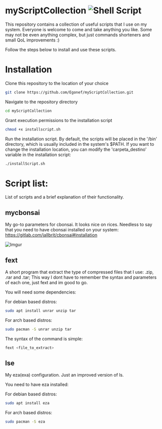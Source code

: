 # myScriptCollection 	![Shell Script](https://img.shields.io/badge/shell_script-%23121011.svg?style=for-the-badge&logo=gnu-bash&logoColor=white)

This repository contains a collection of useful scripts that I use on my system. 
Everyone is welcome to come and take anything you like. 
Some may not be even anything complex, but just commands shorteners and small QoL improvements :) 

Follow the steps below to install and use these scripts.


# Installation


 Clone this repository to the location of your choice
```bash
git clone https://github.com/Egonef/myScriptCollection.git
```
 Navigate to the repository directory
```bash
cd myScriptCollection
```
 Grant execution permissions to the installation script
```bash
chmod +x installscript.sh
```
 Run the installation script.
 By default, the scripts will be placed in the '/bin' directory, which is usually included in the system's $PATH.
 If you want to change the installation location, you can modify the 'carpeta_destino' variable in the installation script:
```bash
./installScript.sh
```

# Script list:

List of scripts and a brief explanation of their functionality.

## mycbonsai

My go-to parameters for cbonsai. It looks nice on rices.
Needless to say that you need to have cbonsai installed on your system: https://gitlab.com/jallbrit/cbonsai#installation




![Imgur](https://i.imgur.com/loGfYQq.png)




## fext

A short program that extract the type of compressed files that I use: .zip, .rar and .tar; This way I dont have to remember the syntax and 
parameters of each one, just fext and im good to go.

You will need some dependencies:

For debian based distros:
```bash
sudo apt install unrar unzip tar
```
For arch based distros:
```bash
sudo pacman -S unrar unzip tar
```

The syntax of the command is simple:
```bash
fext <file_to_extract>
```


## lse

My eza(exa) configuration. Just an improved version of ls.

You need to have eza installed:

For debian based distros:
```bash
sudo apt install eza
```
For arch based distros:
```bash
sudo pacman -S eza
```
